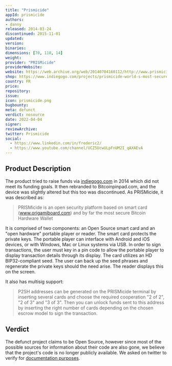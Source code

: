 ```yaml
---
title: "Prismicide"
appId: prismicide
authors:
- danny
released: 2014-03-24
discontinued: 2015-11-01
updated: 
version: 
binaries: 
dimensions: [70, 110, 14]
weight: 
provider: "PRISMicide"
providerWebsite: 
website: https://web.archive.org/web/20140704160112/http://www.prismicide.com/
shop: https://www.indiegogo.com/projects/prismicide-world-s-most-secure-bitcoin-hardware-wallet-and-anti-prism-platform#/
country: FR
price: 
repository: 
issue: 
icon: prismicide.png
bugbounty: 
meta: defunct
verdict: nosource
date: 2022-04-04
signer: 
reviewArchive: 
twitter: Prismicide
social: 
  - https://www.linkedin.com/in/frederic2/
  - https://www.youtube.com/channel/UCZ5UcwULpFnUM2I_qAXAEvA
---
```


## Product Description 

The product tried to raise funds via [indiegogo.com](https://www.indiegogo.com/projects/prismicide-world-s-most-secure-bitcoin-hardware-wallet-and-anti-prism-platform#/) in 2014 which did not meet its funding goals. It then rebranded to Bitcoinpinpad.com, and the device was slightly altered but this too was discontinued. As PRISMicide, it was described as:

> PRISMicide is an open security platform based on smart card (www.origamiboard.com) and by far the most secure Bitcoin Hardware Wallet

It is comprised of two components: an Open Source smart card and an "open hardware" portable player or reader. The smart card protects the private keys. The portable player can interface with Android and iOS devices, or with Windows, Mac or Linux systems via USB. In order to sign transactions, the user must key in a pin code to allow the portable player to display transaction details through its display. The card utilizes an HD BIP32-compliant seed. The user can back up the seed phrases and regenerate the private keys should the need arise. The reader displays this on the screen. 

It also has multisig support: 

> P2SH addresses can be generated on the PRISMicide terminal by inserting several cards and choose the required cooperation "2 of 2", "2 of 3" and "3 of 3". Then you can unlock funds sent to this address by inserting the right number of cards depending on the chosen escrow model to sign the transaction.

## Verdict 

The defunct project claims to be Open Source, however since most of the possible sources for information about their code are also gone, we believe that the project's code is no longer publicly available. We asked on twitter to verify for [documentation purposes](https://mobile.twitter.com/BitcoinWalletz/status/1506181236221710342).